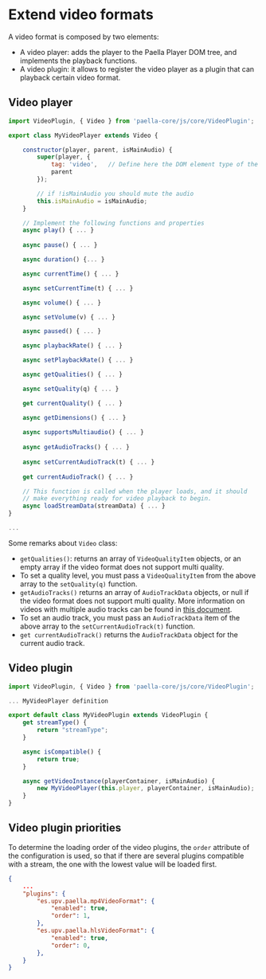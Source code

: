 # Extend video formats

A video format is composed by two elements:

- A video player: adds the player to the Paella Player DOM tree, and implements the playback functions.
- A video plugin: it allows to register the video player as a plugin that can playback certain video format.

## Video player

```javascript
import VideoPlugin, { Video } from 'paella-core/js/core/VideoPlugin';

export class MyVideoPlayer extends Video {

    constructor(player, parent, isMainAudio) {
        super(player, {
            tag: 'video',   // Define here the DOM element type of the player
            parent
        });

        // if !isMainAudio you should mute the audio
        this.isMainAudio = isMainAudio;
    }

    // Implement the following functions and properties 
    async play() { ... }
    
    async pause() { ... }

    async duration() {... }

    async currentTime() { ... }

    async setCurrentTime(t) { ... }

    async volume() { ... }

    async setVolume(v) { ... }

    async paused() { ... }

    async playbackRate() { ... }

    async setPlaybackRate() { ... }

    async getQualities() { ... }

    async setQuality(q) { ... }

    get currentQuality() { ... }

    async getDimensions() { ... }
    
    async supportsMultiaudio() { ... }
    
    async getAudioTracks() { ... }
    
    async setCurrentAudioTrack(t) { ... }
    
    get currentAudioTrack() { ... }

    // This function is called when the player loads, and it should
    // make everything ready for video playback to begin.
    async loadStreamData(streamData) { ... }
}

...
```

Some remarks about `Video` class:

- `getQualities()`: returns an array of `VideoQualityItem` objects, or an empty array if the video format does not support multi quality.
- To set a quality level, you must pass a `VideoQualityItem` from the above array to the `setQuality(q)` function.
- `getAudioTracks()` returns an array of `AudioTrackData` objects, or null if the video format does not support multi quality. More information on videos with multiple audio tracks can be found in [this document](multiaudio.md).
- To set an audio track, you must pass an `AudioTrackData` item of the above array to the `setCurrentAudioTrack(t)` function.
- `get currentAudioTrack()` returns the `AudioTrackData` object for the current audio track.

## Video plugin

```javascript
import VideoPlugin, { Video } from 'paella-core/js/core/VideoPlugin';

... MyVideoPlayer definition

export default class MyVideoPlugin extends VideoPlugin {
    get streamType() {
        return "streamType";
    }

    async isCompatible() {
        return true;
    }

    async getVideoInstance(playerContainer, isMainAudio) {
        new MyVideoPlayer(this.player, playerContainer, isMainAudio);
    }
}
```

## Video plugin priorities

To determine the loading order of the video plugins, the `order` attribute of the configuration is used, so that if there are several plugins compatible with a stream, the one with the lowest value will be loaded first.

```json
{
    ...
    "plugins": {
        "es.upv.paella.mp4VideoFormat": {
            "enabled": true,
            "order": 1,
        },
        "es.upv.paella.hlsVideoFormat": {
            "enabled": true,
            "order": 0,
        },
    }
}
```
